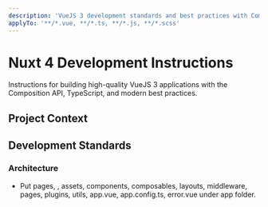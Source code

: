 ```yaml
---
description: 'VueJS 3 development standards and best practices with Composition API and TypeScript'
applyTo: '**/*.vue, **/*.ts, **/*.js, **/*.scss'
---
```


# Nuxt 4 Development Instructions

Instructions for building high-quality VueJS 3 applications with the Composition API, TypeScript, and modern best practices.

## Project Context

## Development Standards

### Architecture
- Put pages, , assets, components, composables, layouts, middleware, pages, plugins, utils, app.vue, app.config.ts, error.vue under app folder.

